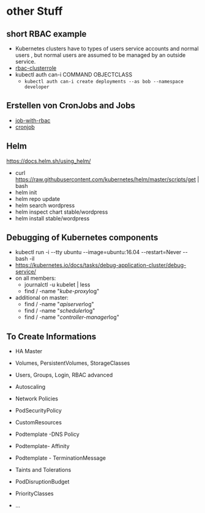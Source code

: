 
# other Stuff

## short RBAC example

- Kubernetes clusters have to types of users service accounts and normal users , but normal users are assumed to be managed by an outside service.
- [rbac-clusterrole](k8s/rbac.yaml)
- kubectl auth can-i COMMAND OBJECTCLASS
  - `kubectl auth can-i create deployments --as bob --namespace developer`

## Erstellen von CronJobs and Jobs

- [job-with-rbac](k8s/job_rbac.yaml)
- [cronjob](k8s/cronjob.yaml)

## Helm

https://docs.helm.sh/using_helm/

- curl https://raw.githubusercontent.com/kubernetes/helm/master/scripts/get | bash
- helm init
- helm repo update
- helm search wordpress
- helm inspect chart stable/wordpress
- helm install stable/wordpress

## Debugging of Kubernetes components

- kubectl run -i --tty ubuntu --image=ubuntu:16.04 --restart=Never -- bash -il
- https://kubernetes.io/docs/tasks/debug-application-cluster/debug-service/
- on all members:
  - journalctl -u kubelet | less
  - find / -name "*kube-proxy*log"
- additional on master:
  - find / -name "*apiserver*log"
  - find / -name "*scheduler*log"
  - find / -name "*controller-manager*log"

## To Create Informations
- HA Master
- Volumes, PersistentVolumes, StorageClasses
- Users, Groups, Login, RBAC advanced
- Autoscaling
- Network Policies
- PodSecurityPolicy
- CustomResources

- Podtemplate -DNS Policy
- Podtemplate- Affinity
- Podtemplate - TerminationMessage
- Taints and Tolerations
- PodDisruptionBudget
- PriorityClasses
- ...